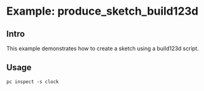 # Example: produce\_sketch\_build123d

## Intro

This example demonstrates how to create a sketch using a build123d script.

## Usage

```shell
pc inspect -s clock
```
